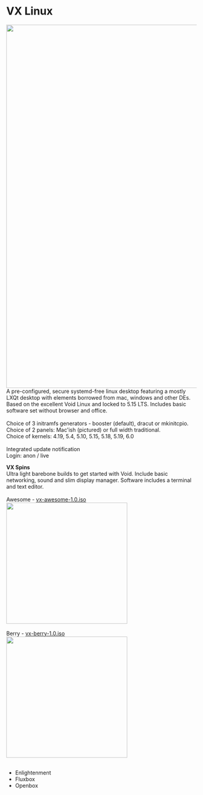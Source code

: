 # VX Linux
<img src="https://vxlinux.org/wp-content/uploads/2022/12/vx35.webp" style="width:960px;">
A pre-configured, secure systemd-free linux desktop featuring a mostly LXQt desktop with elements borrowed from mac, windows and other DEs. Based on the excellent Void Linux and locked to 5.15 LTS. Includes basic software set without browser and office.<br>
<br>
Choice of 3 initramfs generators - booster (default), dracut or mkinitcpio.<br>
Choice of 2 panels: Mac'ish (pictured) or full width traditional.<br>
Choice of kernels: 4.19, 5.4, 5.10, 5.15, 5.18, 5.19, 6.0<br>
<br>
Integrated update notification
<br>
Login: anon / live

**VX Spins**<br>
Ultra light barebone builds to get started with Void. Include basic networking, sound and slim display manager. Software includes a terminal and text editor.
<br><br>
Awesome - <a href="https://github.com/dessington/vx-linux/releases/download/a1.0/vx-awesome-1.0.iso">vx-awesome-1.0.iso</a><br>
<img src="https://github.com/dessington/vx-linux/blob/main/void-awesome.jpg" style="width:320px"><br/>
<br>
Berry - <a href="https://github.com/dessington/vx-linux/releases/download/b1.0/vx-berry.iso">vx-berry-1.0.iso</a><br>
<img src="https://github.com/dessington/vx-linux/blob/main/void-berry.jpg" style="width:320px"><br/>
<br>
- Enlightenment<br>
- Fluxbox<br>
- Openbox<br>
